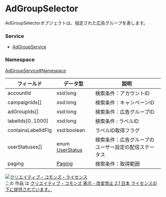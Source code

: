 # AdGroupSelector
AdGroupSelectorオブジェクトは、指定された広告グループを表します。
### Service
+ [AdGroupService](../../services/AdGroupService.md)

### Namespace
[AdGroupService#Namespace](../../services/AdGroupService.md#namespace)


| フィールド | データ型 | 説明 |
|---|---|---|
| accountId| xsd:long| 検索条件：アカウントID |
| campaignIds[]| xsd:long| 検索条件：キャンペーンID |
| adGroupIds[]| xsd:long| 検索条件：広告グループID |
| labelIds[0..1000]| xsd:long| 検索条件 : ラベルID |
| containsLabelIdFlg| xsd:boolean| ラベルID取得フラグ |
| userStatuses[]| enum <a href="UserStatus.md">UserStatus</a> | 検索条件：広告グループのユーザー設定の配信ステータス |
| paging| <a href="../Common/Paging.md">Paging</a>| 検索条件：取得範囲 |

<a rel="license" href="http://creativecommons.org/licenses/by-nd/2.1/jp/"><img alt="クリエイティブ・コモンズ・ライセンス" style="border-width:0" src="https://i.creativecommons.org/l/by-nd/2.1/jp/88x31.png" /></a><br />この 作品 は <a rel="license" href="http://creativecommons.org/licenses/by-nd/2.1/jp/">クリエイティブ・コモンズ 表示 - 改変禁止 2.1 日本 ライセンスの下に提供されています。</a>
